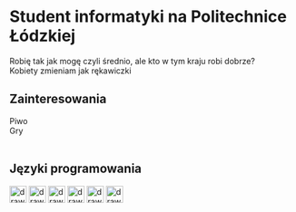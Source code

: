 
<h1>Student informatyki na Politechnice Łódzkiej</h1>
Robię tak jak mogę czyli średnio, ale kto w tym kraju robi dobrze? </br>
Kobiety zmieniam jak rękawiczki </br>
<h2>Zainteresowania</h2>
Piwo </br>
Gry </br>
</br><h2>Języki programowania</h2>
<p float="left">
<img src="https://cdn.jsdelivr.net/gh/devicons/devicon@latest/icons/c/c-original.svg" alt="drawing" width="30"/>
<img src="https://cdn.jsdelivr.net/gh/devicons/devicon@latest/icons/cplusplus/cplusplus-original.svg" alt="drawing" width="30"/>
<img src="https://cdn.jsdelivr.net/gh/devicons/devicon@latest/icons/git/git-original.svg" alt="drawing" width="30"/>
<img src="https://cdn.jsdelivr.net/gh/devicons/devicon@latest/icons/php/php-original.svg" alt="drawing" width="30"/>
<img src="https://cdn.jsdelivr.net/gh/devicons/devicon@latest/icons/mysql/mysql-original.svg" alt="drawing" width="30"/>
<img src="https://cdn.jsdelivr.net/gh/devicons/devicon@latest/icons/matlab/matlab-original.svg" alt="drawing" width="30"/>
</p>
<!--
**Pjongi/Pjongi** is a ✨ _special_ ✨ repository because its `README.md` (this file) appears on your GitHub profile.

Here are some ideas to get you started:

- 🔭 I’m currently working on ...
- 🌱 I’m currently learning ...
- 👯 I’m looking to collaborate on ...
- 🤔 I’m looking for help with ...
- 💬 Ask me about ...
- 📫 How to reach me: ...
- 😄 Pronouns: ...
- ⚡ Fun fact: ...
-->
